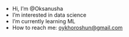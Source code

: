 -  Hi, I’m @Oksanusha
-  I’m interested in data science
-  I’m currently learning ML
- How to reach me: oykhoroshun@gmail.com

<!---
Oksanusha/Oksanusha is a ✨ special ✨ repository because its `README.md` (this file) appears on your GitHub profile.
You can click the Preview link to take a look at your changes.
--->
